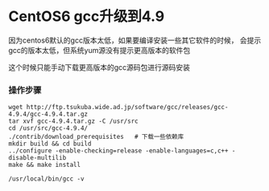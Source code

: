 # CentOS6 gcc升级到4.9

因为centos6默认的gcc版本太低，如果要编译安装一些其它软件的时候，
会提示gcc的版本太低，但系统yum源没有提示更高版本的软件包

这个时候只能手动下载更高版本的gcc源码包进行源码安装

### 操作步骤

```
wget http://ftp.tsukuba.wide.ad.jp/software/gcc/releases/gcc-4.9.4/gcc-4.9.4.tar.gz
tar xvf gcc-4.9.4.tar.gz -C /usr/src
cd /usr/src/gcc-4.9.4/
./contrib/download_prerequisites   # 下载一些依赖库
mkdir build && cd build
../configure -enable-checking=release -enable-languages=c,c++ -disable-multilib  
make && make install

/usr/local/bin/gcc -v
```